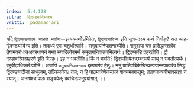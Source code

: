 ```yaml
---
index:  5.4.128
sutra:  द्विदण्ड्यादिभ्यश्च
vritti:  padamanjari
---
```


यदि `द्विदण्कड्यादयः साधवो भवन्ति`--इत्ययमर्थोऽभिप्रेतः, `द्विदण्ड्यादिभ्यः` इति सूत्रपदस्य कथं निर्वाहः? अत आह-द्विदण्ड्यादिभ्य इति। तादर्थ्य एषा चतुर्थीत्यादि। समुदायनिपातनाच्येति। समुदाया यत्र प्रसिद्धास्तत्रैव तेषामवरोधःउअवस्थापनं यथा स्यादित्येवमर्थं समुदायनिपातनमित्यर्थः। द्विदण्कडि प्रहरतीति। द्वौ दण्डावस्मिन्प्रहरणे इति विग्रहः। इह न भवतीति। किं न भवति? द्विदण्डीत्येतच्छब्दरूपं साधु न भवतीत्यर्थः।
	बहुव्रीह्यधिकारेऽपीति। अत्रापि `समुदायनिपातनाच्च` इत्ययमेव हेतुः। ननु प्रातिपदिकेष्विच्प्रत्ययान्तपाठादेव सिद्धं द्विदण्ड्यादीनां साधुत्वम्, तत्किमनेन? तन्न; न हि पाठमात्रेणेजन्तत्वं शक्यमवगन्तुम्; ततश्चाव्ययीभावसंज्ञा न स्यात्। अनार्षश्च पाठः शङ्क्येत; क्वचिदप्यनुपयोगात् ।।

